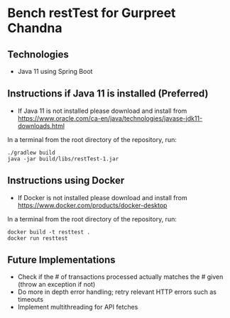# Bench restTest for Gurpreet Chandna

## Technologies
- Java 11 using Spring Boot

## Instructions if Java 11 is installed (Preferred)
- If Java 11 is not installed please download and install from https://www.oracle.com/ca-en/java/technologies/javase-jdk11-downloads.html

In a terminal from the root directory of the repository, run:
```
./gradlew build
java -jar build/libs/restTest-1.jar 
```

## Instructions using Docker
- If Docker is not installed please download and install from https://www.docker.com/products/docker-desktop

In a terminal from the root directory of the repository, run:
```
docker build -t resttest .
docker run resttest
```

## Future Implementations
- Check if the # of transactions processed actually matches the # given (throw an exception if not)
- Do more in depth error handling; retry relevant HTTP errors such as timeouts
- Implement multithreading for API fetches 
